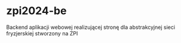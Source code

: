 # zpi2024-be
Backend aplikacji webowej realizującej stronę dla abstrakcyjnej sieci fryzjerskiej stworzony na ZPI
